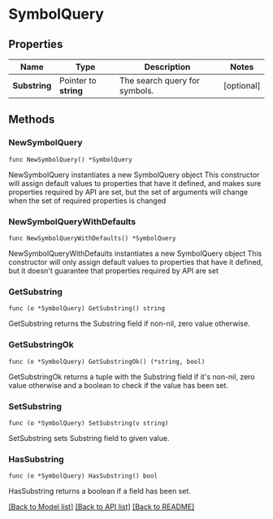 # SymbolQuery

## Properties

Name | Type | Description | Notes
------------ | ------------- | ------------- | -------------
**Substring** | Pointer to **string** | The search query for symbols. | [optional] 

## Methods

### NewSymbolQuery

`func NewSymbolQuery() *SymbolQuery`

NewSymbolQuery instantiates a new SymbolQuery object
This constructor will assign default values to properties that have it defined,
and makes sure properties required by API are set, but the set of arguments
will change when the set of required properties is changed

### NewSymbolQueryWithDefaults

`func NewSymbolQueryWithDefaults() *SymbolQuery`

NewSymbolQueryWithDefaults instantiates a new SymbolQuery object
This constructor will only assign default values to properties that have it defined,
but it doesn't guarantee that properties required by API are set

### GetSubstring

`func (o *SymbolQuery) GetSubstring() string`

GetSubstring returns the Substring field if non-nil, zero value otherwise.

### GetSubstringOk

`func (o *SymbolQuery) GetSubstringOk() (*string, bool)`

GetSubstringOk returns a tuple with the Substring field if it's non-nil, zero value otherwise
and a boolean to check if the value has been set.

### SetSubstring

`func (o *SymbolQuery) SetSubstring(v string)`

SetSubstring sets Substring field to given value.

### HasSubstring

`func (o *SymbolQuery) HasSubstring() bool`

HasSubstring returns a boolean if a field has been set.


[[Back to Model list]](../README.md#documentation-for-models) [[Back to API list]](../README.md#documentation-for-api-endpoints) [[Back to README]](../README.md)


